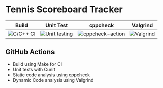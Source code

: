 # Tennis Scoreboard Tracker

|Build|Unit Test|cppcheck|Valgrind|
|:--:|:--:|:--:|:--:|
|![C/C++ CI](https://github.com/stepin105166/Tennis_Scoreboard_Tracker/workflows/C/C++%20CI/badge.svg)|![Unit testing](https://github.com/stepin105166/Tennis_Scoreboard_Tracker/workflows/Unit%20testing/badge.svg)|![cppcheck-action](https://github.com/stepin105166/Tennis_Scoreboard_Tracker/workflows/cppcheck-action/badge.svg)|![Valgrind](https://github.com/stepin105166/Tennis_Scoreboard_Tracker/workflows/Valgrind/badge.svg)|

## GitHub Actions
*   Build using Make for CI
*   Unit tests with Cunit
*   Static code analysis using cppcheck
*   Dynamic Code analysis using Valgrind
